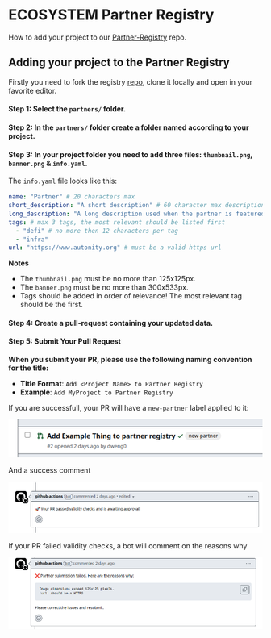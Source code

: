 # ECOSYSTEM Partner Registry

How to add your project to our [Partner-Registry](https://github.com/autonity/partner-registry) repo.

## Adding your project to the Partner Registry
Firstly you need to fork the registry [repo](https://github.com/autonity/partner-registry), clone it locally and open in your favorite editor.

#### Step 1: Select the `partners/` folder.

#### Step 2: In the `partners/` folder create a folder named according to your project.

#### Step 3: In your project folder you need to add three files: `thumbnail.png`, `banner.png` & `info.yaml`.



The `info.yaml` file looks like this:

``` yaml
name: "Partner" # 20 characters max
short_description: "A short description" # 60 character max description
long_description: "A long description used when the partner is featured" # 175 character max
tags: # max 3 tags, the most relevant should be listed first
  - "defi" # no more then 12 characters per tag
  - "infra"
url: "https://www.autonity.org" # must be a valid https url
```
**Notes**
- The `thumbnail.png` must be no more than 125x125px.
- The `banner.png` must be no more than 300x533px.
- Tags should be added in order of relevance! The most relevant tag should be the first.

#### Step 4: Create a pull-request containing your updated data.

#### Step 5: Submit Your Pull Request
**When you submit your PR, please use the following naming convention for the title:**
- **Title Format**: `Add <Project Name> to Partner Registry`
- **Example**: `Add MyProject to Partner Registry`

If you are successfull, your PR will have a `new-partner` label applied to it:

![Success Bot Label](../../resources/tutorial/success-label.png)

And a success comment

![Success Bot Comment](../../resources/tutorial/success-bot-comment.png)

If your PR failed validity checks, a bot will comment on the reasons why

![Failure bot comment](../../resources/tutorial/failure-bot-comment.png)